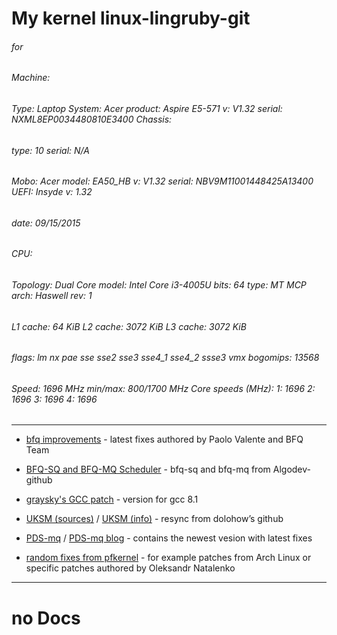 # My kernel linux-lingruby-git

###### for 

###### Machine:   
######            Type: Laptop System: Acer product: Aspire E5-571 v: V1.32 serial: NXML8EP0034480810E3400 Chassis: 
######            type: 10 serial: N/A 
######            Mobo: Acer model: EA50_HB v: V1.32 serial: NBV9M11001448425A13400 UEFI: Insyde v: 1.32 
######            date: 09/15/2015 
###### CPU:       
######            Topology: Dual Core model: Intel Core i3-4005U bits: 64 type: MT MCP arch: Haswell rev: 1 
######            L1 cache: 64 KiB L2 cache: 3072 KiB L3 cache: 3072 KiB 
######            flags: lm nx pae sse sse2 sse3 sse4_1 sse4_2 ssse3 vmx bogomips: 13568 
######            Speed: 1696 MHz min/max: 800/1700 MHz Core speeds (MHz): 1: 1696 2: 1696 3: 1696 4: 1696

***

* [bfq improvements](https://groups.google.com/forum/#!forum/bfq-iosched) - latest fixes authored by Paolo Valente and BFQ Team
 
* [BFQ-SQ and BFQ-MQ Scheduler](https://github.com/Algodev-github/bfq-mq) - bfq-sq and bfq-mq from Algodev-github 

* [graysky's GCC patch](https://github.com/graysky2/kernel_gcc_patch) - version for gcc 8.1

* [UKSM (sources)](https://github.com/dolohow/uksm) / [UKSM (info)](https://www.usenix.org/sites/default/files/conference/protected-files/fast18_slides_xia.pdf) - resync from dolohow’s github

* [PDS-mq](https://github.com/cchalpha/PDS-mq) / [PDS-mq blog](http://cchalpha.blogspot.com) - contains the newest vesion with latest fixes

* [random fixes from pfkernel](https://github.com/pfactum/pf-kernel) - for example patches from Arch Linux or specific patches authored by Oleksandr Natalenko

***

# no Docs

